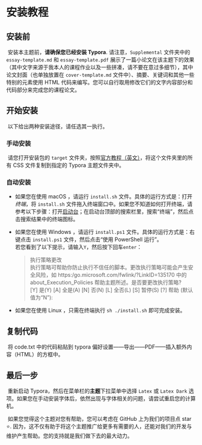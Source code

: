 # 安装教程

## 安装前

​		安装本主题前，**请确保您已经安装 Typora**.
​		请注意，`Supplemental` 文件夹中的 `essay-template.md` 和 `essay-template.pdf` 展示了一篇小论文在该主题下的效果（其中文字来源于我本人的课程作业以及一些拼凑，请不要在意过多细节），其中论文封面（也单独放置在 `cover-template.md` 文件中）、摘要、关键词和其他一些特别的元素使用 HTML 代码来编写。您可以自行取用修改它们的文字内容部分和代码部分来完成您的课程论文。  

## 开始安装

​		以下给出两种安装途径，请任选其一执行。  

### 手动安装

​		请您打开安装包的 `target` 文件夹，按照[官方教程（英文）](https://theme.typora.io/doc/Install-Theme/)，将这个文件夹里的所有 CSS 文件复制到指定的 Typora 主题文件夹中。 

### 自动安装
- 如果您在使用 macOS ，请运行 `install.sh` 文件。具体的运行方式是：打开*终端*，将 `install.sh` 文件拖入终端窗口中。如果您不知道如何打开终端，请参考以下步骤：打开[启动台](https://support.apple.com/zh-cn/HT202635)；在启动台顶部的搜索栏里，搜索“终端”，然后点击搜索结果中的终端图标。  
- 如果您在使用 Windows ，请运行 `install.ps1` 文件。具体的运行方式是：右键点击 `install.ps1` 文件，然后点击“使用 PowerShell 运行”。  
    若您看到了以下提示，请输入`Y`，然后按下回车`enter`：  
    
    > 执行策略更改  
    > 执行策略可帮助你防止执行不信任的脚本。更改执行策略可能会产生安全风险，如 https:/go.microsoft.com/fwlink/?LinkID=135170 中的 about_Execution_Policies 帮助主题所述。是否要更改执行策略?  
    > [Y] 是(Y)  [A] 全是(A)  [N] 否(N)  [L] 全否(L)  [S] 暂停(S)  [?] 帮助 (默认值为“N”):  

- 如果您在使用 Linux ，只需在终端执行 `sh ./install.sh` 即可完成安装。  


## 复制代码

​		将 code.txt 中的代码粘贴到 typora 偏好设置——导出——PDF——插入额外内容（HTML）的方框中。


## 最后一步

​		重新启动 Typora，然后在菜单栏的**主题**下拉菜单中选择 `Latex` 或 `Latex Dark` 选项。如果您在手动安装字体后，依然出现与字体相关的问题，请尝试重启您的计算机。  

​		如果您觉得这个主题对您有帮助，您可以考虑在 GitHub 上为我们的项目点 star ⭐. 因为，这不仅有助于将这个主题推广给更多有需要的人，还能对我们的开发与维护产生帮助。您的支持就是我们做下去的最大动力。  
